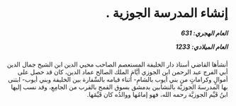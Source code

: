 <h1 dir="rtl">إنشاء المدرسة الجوزية .</h1>

<h5 dir="rtl">العام الهجري:  631

العام الميلادي: 1233

</h5>

<p dir="rtl">أنشأها القاضي أستاذ دار الخليفة المستعصم الصاحب محيي الدين ابن الشيخ جمال الدين أبي الفرج عبد الرحمن ابن الجوزي أيَّامَ الملك الصالح عماد الدين، كان قد حصل على أموالٍ وكراماتٍ من بني أيوب بالشامِ- أثناء قيامه بالسِّفارة بين الخليفة وبني أيوب- ابتنى بها المدرسةَ الجوزيَّة بالنشابين بدمشق بسوق القمح بالقرب من الجامِعِ، وقد نسب إليها ابنُ قَيِّم الجوزيَّة رحمه الله، فهو إمامُها ووالدُه كان قَيِّمَها.</p></br>
